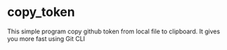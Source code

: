 # copy_token
This simple program copy github token from local file to clipboard. It gives you more fast using Git CLI

